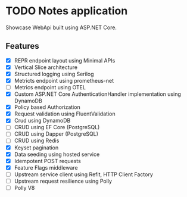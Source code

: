 # TODO Notes application

Showcase WebApi built using ASP.NET Core.

## Features

- [x] REPR endpoint layout using Minimal APIs
- [x] Vertical Slice architecture
- [x] Structured logging using Serilog
- [x] Metricts endpoint using prometheus-net
- [ ] Metrics endpoint using OTEL
- [x] Custom ASP.NET Core AuthenticationHandler implementation using DynamoDB
- [x] Policy based Authorization
- [x] Request validation using FluentValidation
- [x] Crud using DynamoDB
- [ ] CRUD using EF Core (PostgreSQL)
- [ ] CRUD using Dapper (PostgreSQL)
- [ ] CRUD using Redis
- [x] Keyset pagination
- [x] Data seeding using hosted service
- [x] Idempotent POST requests
- [x] Feature Flags middleware
- [ ] Upstream service client using Refit, HTTP Client Factory
- [ ] Upstream request resilience using Polly
- [ ] Polly V8
